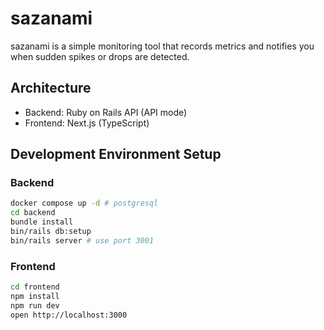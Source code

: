 # sazanami

sazanami is a simple monitoring tool that records metrics and notifies you when sudden spikes or drops are detected.

## Architecture

- Backend: Ruby on Rails API (API mode)
- Frontend: Next.js (TypeScript)

## Development Environment Setup

### Backend

```bash
docker compose up -d # postgresql
cd backend
bundle install
bin/rails db:setup
bin/rails server # use port 3001
```

### Frontend

```bash
cd frontend
npm install
npm run dev
open http://localhost:3000
```
